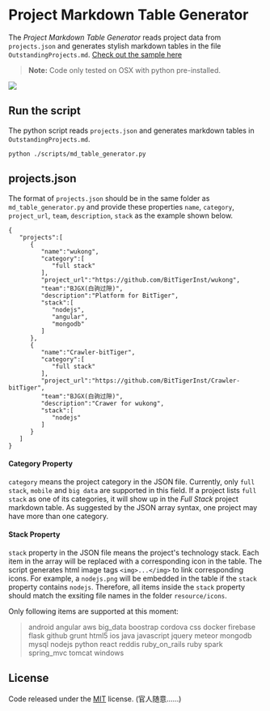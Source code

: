 # Project Markdown Table Generator

The *Project Markdown Table Generator* reads project data from `projects.json` and generates stylish markdown tables in the file `OutstandingProjects.md`. [Check out the sample here ](https://github.com/hackjustu/BitTigerGithubManagmentDraft/blob/master/OutstandingProjects.md)

>**Note:** Code only tested on OSX with python pre-installed.

![](https://github.com/hackjustu/BitTigerGithubManagmentDraft/blob/master/resource/screenshot.png)

## Run the script

The python script reads `projects.json` and generates markdown tables in `OutstandingProjects.md`.
```
python ./scripts/md_table_generator.py
```

## projects.json

The format of `projects.json` should be in the same folder as `md_table_generator.py` and provide these properties `name`, `category`, `project_url`, `team`, `description`, `stack` as the example shown below.

```
{
   "projects":[
      {
         "name":"wukong",
         "category":[
            "full stack"
         ],
         "project_url":"https://github.com/BitTigerInst/wukong",
         "team":"BJGX(白驹过隙)",
         "description":"Platform for BitTiger",
         "stack":[
            "nodejs",
            "angular",
            "mongodb"
         ]
      },
      {
         "name":"Crawler-bitTiger",
         "category":[
            "full stack"
         ],
         "project_url":"https://github.com/BitTigerInst/Crawler-bitTiger",
         "team":"BJGX(白驹过隙)",
         "description":"Crawer for wukong",
         "stack":[
            "nodejs"
         ]
      }
   ]
}
```
#### Category Property

`category` means the project category in the JSON file. Currently, only `full stack`, `mobile` and `big data` are supported in this field. If a project lists `full stack` as one of its categories, it will show up in the *Full Stack* project markdown table. As suggested by the JSON array syntax, one project may have more than one category.


#### Stack Property

`stack` property in the JSON file means the project's technology stack. Each item in the array will be replaced with a corresponding icon in the table. The script generates html image tags `<img>...</img>` to link corresponding icons. For example, a `nodejs.png` will be embedded in the table if the `stack` property contains `nodejs`. Therefore, all items inside the `stack` property should match the exsiting file names in the folder `resource/icons`.

Only following items are supported at this moment:

>android
angular
aws
big\_data
boostrap
cordova
css
docker
firebase
flask
github
grunt
html5
ios
java
javascript
jquery
meteor
mongodb
mysql
nodejs
python
react
reddis
ruby\_on\_rails
ruby
spark
spring\_mvc
tomcat
windows

## License
Code released under the [MIT](https://opensource.org/licenses/MIT) license. (官人随意……)

